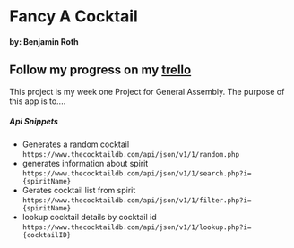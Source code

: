 # Fancy A Cocktail
#### by: Benjamin Roth
Follow my progress on my [trello](https://trello.com/b/NGPGvRZF/fancy-a-cocktail)
--- 
This project is my week one Project for General Assembly. The purpose of this app is to....

##### Api Snippets
- Generates a random cocktail
``` https://www.thecocktaildb.com/api/json/v1/1/random.php ```
- generates information about spirit 
```https://www.thecocktaildb.com/api/json/v1/1/search.php?i={spiritName}```
- Gerates cocktail list from spirit
```https://www.thecocktaildb.com/api/json/v1/1/filter.php?i={spiritName} ```
- lookup cocktail details by cocktail id 
```https://www.thecocktaildb.com/api/json/v1/1/lookup.php?i={cocktailID} ```
